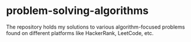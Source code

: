 # problem-solving-algorithms
The repository holds my solutions to various algorithm-focused problems found on different platforms like HackerRank, LeetCode, etc.
